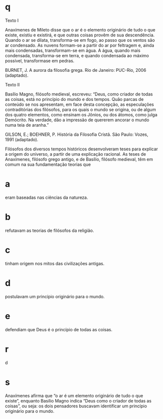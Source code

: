 # q
Texto I

Anaxímenes de Mileto disse que o ar é o elemento originário de tudo o que existe, existiu e existirá, e que outras coisas provêm de sua descendência. Quando o ar se dilata, transforma-se em fogo, ao passo que os ventos são ar condensado. As nuvens formam-se a partir do ar por feltragem e, ainda mais condensadas, transformam-se em água. A água, quando mais condensada, transforma-se em terra, e quando condensada ao máximo possível, transformase em pedras.

BURNET, J. A aurora da filosofia grega. Rio de Janeiro: PUC-Rio, 2006 (adaptado).

Texto II

Basílio Magno, filósofo medieval, escreveu: “Deus, como criador de todas as coisas, está no princípio do mundo e dos tempos. Quão parcas de conteúdo se nos apresentam, em face desta concepção, as especulações contraditórias dos filósofos, para os quais o mundo se origina, ou de algum dos quatro elementos, como ensinam os Jônios, ou dos átomos, como julga Demócrito. Na verdade, dão a impressão de quererem ancorar o mundo numa teia de aranha.”

GILSON, E.; BOEHNER, P. História da Filosofia Cristã. São Paulo: Vozes, 1991 (adaptado).

Filósofos dos diversos tempos históricos desenvolveram teses para explicar a origem do universo, a partir de uma explicação racional. As teses de Anaxímenes, filósofo grego antigo, e de Basílio, filósofo medieval, têm em comum na sua fundamentação teorias que

# a
eram baseadas nas ciências da natureza.

# b
refutavam as teorias de filósofos da religião.

# c
tinham origem nos mitos das civilizações antigas.

# d
postulavam um princípio originário para o mundo.

# e
defendiam que Deus é o princípio de todas as coisas.

# r
d

# s
Anaxímenes afirma que “o ar é um elemento originário de tudo o que existe”, enquanto Basílio Magno indica “Deus como o criador de todas as coisas”, ou seja: os dois pensadores buscavam identificar um princípio originário para o mundo.

